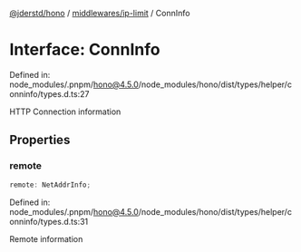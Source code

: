 [@jderstd/hono](../../../README.md) / [middlewares/ip-limit](../README.md) / ConnInfo

# Interface: ConnInfo

Defined in: node\_modules/.pnpm/hono@4.5.0/node\_modules/hono/dist/types/helper/conninfo/types.d.ts:27

HTTP Connection information

## Properties

### remote

```ts
remote: NetAddrInfo;
```

Defined in: node\_modules/.pnpm/hono@4.5.0/node\_modules/hono/dist/types/helper/conninfo/types.d.ts:31

Remote information
